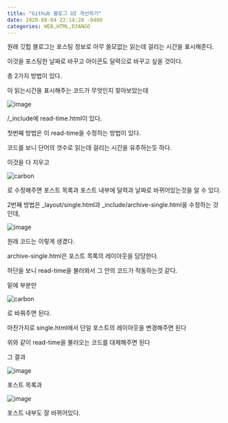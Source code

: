 ```yaml
---
title: "Github 블로그 UI 개선하기"
date: 2020-08-04 22:14:28 -0400
categories: WEB,HTML,DJANGO
---
```



   
   원래 깃헙 블로그는 포스팅 정보로 아무 쓸모없는 읽는데 걸리는 시간을 표시해준다.

이것을 포스팅한 날짜로 바꾸고 아이콘도 달력으로 바꾸고 싶을 것이다.

총 2가지 방법이 있다.


   
   
이 읽는시간을 표시해주는 코드가 무엇인지 찾아보았는데


![image](https://user-images.githubusercontent.com/49622935/89292652-a2ebf580-d697-11ea-968e-59bf0aa92b47.png)


/_include에 read-time.html이 있다.

   
   
첫번째 방법은 이 read-time을 수정하는 방법이 있다.

코드를 보니 단어의 갯수로 읽는데 걸리는 시간을 유추하는듯 하다.

이것을 다 지우고 
   
   
![carbon](https://user-images.githubusercontent.com/49622935/89294373-67065f80-d69a-11ea-8f6c-a8d0c793b51e.png)


로 수정해주면 포스트 목록과 포스트 내부에 달력과 날짜로 바뀌어있는것을 알 수 있다.

   
      
      










2번째 방법은 _layout/single.html과 _include/archive-single.html을 수정하는 것인데,

![image](https://user-images.githubusercontent.com/49622935/89293146-6076e880-d698-11ea-92d6-a169ffb9c399.png)

원래 코드는 이렇게 생겼다.
   
   
archive-single.html은 포스트 목록의 레이아웃을 담당한다.

하단을 보니 read-time을 불러와서 그 안의 코드가 작동하는것 같다.

   
   
밑에 부분만 


![carbon](https://user-images.githubusercontent.com/49622935/89294373-67065f80-d69a-11ea-8f6c-a8d0c793b51e.png)


로 바꿔주면 된다.

마찬가지로 single.html에서 단일 포스트의 레이아웃을 변경해주면 된다

위와 같이 read-time을 불러오는 코드를 대체해주면 된다


   
   
그 결과

![image](https://user-images.githubusercontent.com/49622935/89293571-1a6e5480-d699-11ea-95bd-62bedaf8cb04.png)


   
      
      
포스트 목록과

![image](https://user-images.githubusercontent.com/49622935/89293875-9b2d5080-d699-11ea-91bd-77448736e711.png)


포스트 내부도 잘 바뀌어있다.


